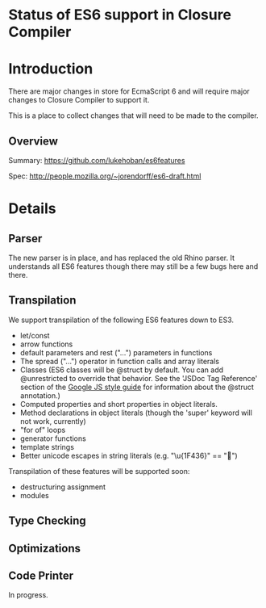# Status of ES6 support in Closure Compiler

# Introduction

There are major changes in store for EcmaScript 6 and will require major changes to Closure Compiler to support it.

This is a place to collect changes that will need to be made to the compiler.

## Overview

Summary: https://github.com/lukehoban/es6features

Spec: http://people.mozilla.org/~jorendorff/es6-draft.html

# Details

## Parser

The new parser is in place, and has replaced the old Rhino parser. It understands all ES6 features though there may still be a few bugs here and there.

## Transpilation

We support transpilation of the following ES6 features down to ES3.

* let/const
* arrow functions
* default parameters and rest ("...") parameters in functions
* The spread ("...") operator in function calls and array literals
* Classes (ES6 classes will be @struct by default. You can add @unrestricted to override that behavior. See the 'JSDoc Tag Reference' section of the [Google JS style guide](https://google-styleguide.googlecode.com/svn/trunk/javascriptguide.xml) for information about the @struct annotation.)
* Computed properties and short properties in object literals.
* Method declarations in object literals (though the 'super' keyword will not work, currently)
* "for of" loops
* generator functions
* template strings
* Better unicode escapes in string literals (e.g. "\u{1F436}" == "🐶")

Transpilation of these features will be supported soon:
* destructuring assignment
* modules

## Type Checking

## Optimizations

## Code Printer

In progress.